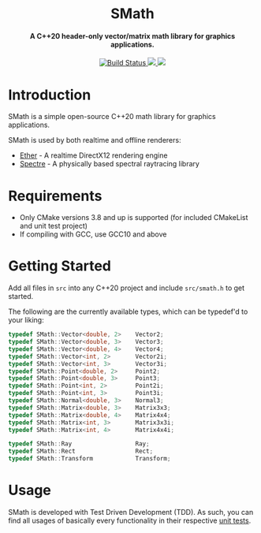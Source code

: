 <h1 align="center">
    SMath
  <br>
</h1>
<h4 align="center">A C++20 header-only vector/matrix math library for graphics applications.</h4>

<p align="center">
  <a href="https://github.com/Eclmist/SMath/actions">
    <img src="https://github.com/eclmist/SMath/workflows/build/badge.svg" alt="Build Status">
  </a>
  <a href="#------">
    <img src="https://img.shields.io/badge/stability-stable-4cc95a.svg">
  </a>
  <a href="https://www.gnu.org/licenses/gpl-3.0.en.html">
    <img src="https://img.shields.io/badge/license-GPL3--or--later-blue.svg">
  </a>
</p>

# Introduction
SMath is a simple open-source C++20 math library for graphics applications.

SMath is used by both realtime and offline renderers:
- [Ether](https://github.com/Eclmist/Ether) - A realtime DirectX12 rendering engine
- [Spectre](https://github.com/Eclmist/Spectre) - A physically based spectral raytracing library

# Requirements
- Only CMake versions 3.8 and up is supported (for included CMakeList and unit test project)
- If compiling with GCC, use GCC10 and above

# Getting Started
Add all files in `src` into any C++20 project and include `src/smath.h` to get started.

The following are the currently available types, which can be typedef'd to your liking:
```c++
typedef SMath::Vector<double, 2>    Vector2;
typedef SMath::Vector<double, 3>    Vector3;
typedef SMath::Vector<double, 4>    Vector4;
typedef SMath::Vector<int, 2>       Vector2i;
typedef SMath::Vector<int, 3>       Vector3i;
typedef SMath::Point<double, 2>     Point2;
typedef SMath::Point<double, 3>     Point3;
typedef SMath::Point<int, 2>        Point2i;
typedef SMath::Point<int, 3>        Point3i;
typedef SMath::Normal<double, 3>    Normal3;
typedef SMath::Matrix<double, 3>    Matrix3x3;
typedef SMath::Matrix<double, 4>    Matrix4x4;
typedef SMath::Matrix<int, 3>       Matrix3x3i;
typedef SMath::Matrix<int, 4>       Matrix4x4i;

typedef SMath::Ray                  Ray;
typedef SMath::Rect                 Rect;
typedef SMath::Transform            Transform;
```

# Usage
SMath is developed with Test Driven Development (TDD). As such, you can find all usages of basically every functionality in their respective [unit tests](https://github.com/Eclmist/SMath/tree/master/tests/src).

